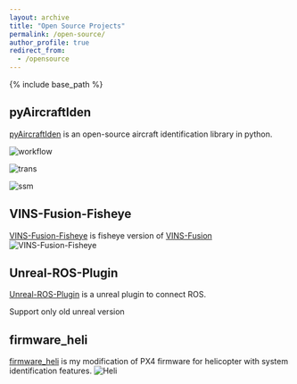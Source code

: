 ```yaml
---
layout: archive
title: "Open Source Projects"
permalink: /open-source/
author_profile: true
redirect_from:
  - /opensource
---
```


{% include base_path %}

## pyAircraftIden

[pyAircraftIden](https://github.com/xuhao1/pyAircraftIden) is an open-source aircraft identification library in python.

![workflow](https://raw.githubusercontent.com/xuhao1/pyAircraftIden/master/plots/workflow.PNG)

![trans](https://raw.githubusercontent.com/xuhao1/pyAircraftIden/master/plots/ele_q_transferfunc.PNG)

![ssm](https://raw.githubusercontent.com/xuhao1/pyAircraftIden/master/plots/ts_ssm.PNG)

## VINS-Fusion-Fisheye
[VINS-Fusion-Fisheye](https://github.com/xuhao1/VINS-Fusion-Fisheye) is fisheye version of [VINS-Fusion](https://github.com/HKUST-Aerial-Robotics/VINS-Fusion)
![VINS-Fusion-Fisheye](https://raw.githubusercontent.com/xuhao1/VINS-Fusion-Fisheye/master/support_files/point_cloud.png)

## Unreal-ROS-Plugin
[Unreal-ROS-Plugin](https://github.com/xuhao1/Unreal-ROS-Plugin) is a unreal plugin to connect ROS.

Support only old unreal version

## firmware_heli
[firmware_heli](https://github.com/xuhao1/firmware_heli) is my modification of PX4 firmware for helicopter with system identification features.
![Heli](https://raw.githubusercontent.com/xuhao1/xuhao1.github.io/master/images/heli2.jpg)
